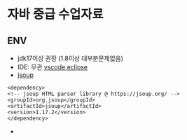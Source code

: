 # 자바 중급 수업자료

## ENV
  - jdk17이상 권장 (1.8이상 대부분문제없음)
  - IDE: 무관 [vscode](https://code.visualstudio.com/),[eclipse](https://www.eclipse.org/downloads/download.php?file=/technology/epp/downloads/release/2024-03/R/eclipse-java-2024-03-R-win32-x86_64.zip)
  - [jsoup](https://jsoup.org/download)
  ```
  <dependency>
  <!-- jsoup HTML parser library @ https://jsoup.org/ -->
  <groupId>org.jsoup</groupId>
  <artifactId>jsoup</artifactId>
  <version>1.17.2</version>
</dependency>
  ```
  - []()